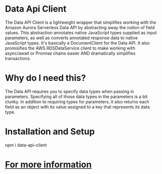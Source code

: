 # Data Api Client

The Data API Client is a lightweight wrapper that simplifies working with the Amazon Aurora Serverless Data API by abstracting away the notion of field values.
This abstraction annotates native JavaScript types supplied as input parameters, as well as converts annotated response data to native JavaScript types.
It's basically a DocumentClient for the Data API. It also promisifies the AWS.RDSDataService client to make working with async/await or Promise chains easier
AND dramatically simplifies transactions.

# Why do I need this?

The Data API requires you to specify data types when passing in parameters. 
Specifying all of those data types in the parameters is a bit clunky. In addition to requiring types for parameters, it also returns each field as an object
with its value assigned to a key that represents its data type.

# Installation and Setup

npm i data-api-client

# [For more information](https://github.com/jeremydaly/data-api-client) 
